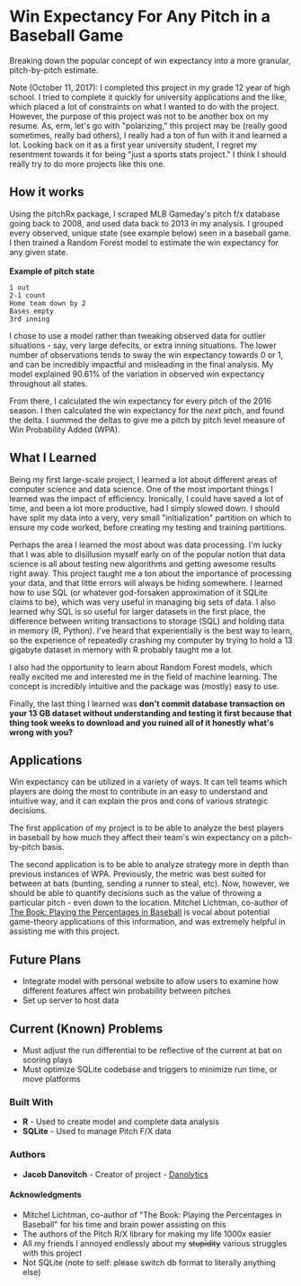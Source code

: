 # Win Expectancy For Any Pitch in a Baseball Game

Breaking down the popular concept of win expectancy into a more granular, pitch-by-pitch estimate.

Note (October 11, 2017): I completed this project in my grade 12 year of high school. I tried to complete it quickly for university applications and the like, which placed a lot of constraints on what I wanted to do with the project. However, the purpose of this project was not to be another box on my resume. As, erm, let's go with "polarizing," this project may be (really good sometimes, really bad others), I really had a ton of fun with it and learned a lot. Looking back on it as a first year university student, I regret my resentment towards it for being "just a sports stats project." I think I should really try to do more projects like this one.

## How it works

Using the pitchRx package, I scraped MLB Gameday's pitch f/x database going back to 2008, and used data back to 2013 in my analysis. I grouped every observed, unique state (see example below) seen in a baseball game. I then trained a Random Forest model to estimate the win expectancy for any given state.  <br/> <br/>
**Example of pitch state**
```
1 out
2-1 count
Home team down by 2
Bases empty
3rd inning
```

I chose to use a model rather than tweaking observed data for outlier situations - say, very large defecits, or extra inning situations. The lower number of observations tends to sway the win expectancy towards 0 or 1, and can be incredibly impactful and misleading in the final analysis. My model explained 90.61% of the variation in observed win expectancy throughout all states.

From there, I calculated the win expectancy for every pitch of the 2016 season. I then calculated the win expectancy for the *next* pitch, and found the delta. I summed the deltas to give me a pitch by pitch level measure of Win Probability Added (WPA).

## What I Learned

Being my first large-scale project, I learned a lot about different areas of computer science and data science. One of the most important things I learned was the impact of efficiency. Ironically, I could have saved a lot of time, and been a lot more productive, had I simply slowed down. I should have split my data into a very, very small "initialization" partition on which to ensure my code worked, before creating my testing and training partitions.

Perhaps the area I learned the most about was data processing. I'm lucky that I was able to disillusion myself early on of the popular notion that data science is all about testing new algorithms and getting awesome results right away. This project taught me a ton about the importance of processing your data, and that little errors will always be hiding somewhere. I learned how to use SQL (or whatever god-forsaken approximation of it SQLite claims to be), which was very useful in managing big sets of data. I also learned why SQL is so useful for larger datasets in the first place, the difference between writing transactions to storage (SQL) and holding data in memory (R, Python). I've heard that experientially is the best way to learn, so the experience of repeatedly crashing my computer by trying to hold a 13 gigabyte dataset in memory with R probably taught me a lot.

I also had the opportunity to learn about Random Forest models, which really excited me and interested me in the field of machine learning. The concept is incredibly intuitive and the package was (mostly) easy to use.

Finally, the last thing I learned was **don't commit database transaction on your 13 GB dataset without understanding and testing it first because that thing took weeks to download and you ruined all of it honestly what's wrong with you?**

## Applications

Win expectancy can be utilized in a variety of ways. It can tell teams which players are doing the most to contribute in an easy to understand and intuitive way, and it can explain the pros and cons of various strategic decisions.

The first application of my project is to be able to analyze the best players in baseball by how much they affect their team's win expectancy on a pitch-by-pitch basis.

The second application is to be able to analyze strategy more in depth than previous instances of WPA. Previously, the metric was best suited for between at bats (bunting, sending a runner to steal, etc). Now, however, we should be able to quantify decisions such as the value of throwing a particular pitch - even down to the location. Mitchel Lichtman, co-author of [The Book: Playing the Percentages in Baseball](https://www.amazon.ca/Book-Playing-Percentages-Baseball-ebook/dp/B00GW6A89Y/ref=sr_1_1?s=books&ie=UTF8&qid=1510078685&sr=1-1&keywords=The+book+baseball) is vocal about potential game-theory applications of this information, and was extremely helpful in assisting me with this project.

## Future Plans

* Integrate model with personal website to allow users to examine how different features affect win probability between pitches
* Set up server to host data

## Current (Known) Problems

* Must adjust the run differential to be reflective of the current at bat on scoring plays
* Must optimize SQLite codebase and triggers to minimize run time, or move platforms

### Built With

* **R** - Used to create model and complete data analysis
* **SQLite** - Used to manage Pitch F/X data

### Authors

* **Jacob Danovitch** - Creator of project - [Danolytics](http://danolytics.com)

#### Acknowledgments

* Mitchel Lichtman, co-author of "The Book: Playing the Percentages in Baseball" for his time and brain power assisting on this
* The authors of the Pitch R/X library for making my life 1000x easier 
* All my friends I annoyed endlessly about my ~~stupidity~~ various struggles with this project
* Not SQLite (note to self: please switch db format to literally anything else)
